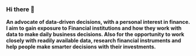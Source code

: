 ### Hi there 👋
**An advocate of data-driven decisions, with a personal interest in finance. I aim to gain exposure to Financial institutions and how they work with data to make daily business decisions. Also for the opportunity to work closely with readily available data, research financial instruments and help people make smarter decisions with their investments.**





